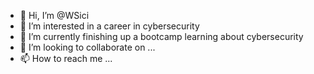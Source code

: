 - 👋 Hi, I’m @WSici
- 👀 I’m interested in a career in cybersecurity
- 🌱 I’m currently finishing up a bootcamp learning about cybersecurity
- 💞️ I’m looking to collaborate on ...
- 📫 How to reach me ...

<!---
WSici/WSici is a ✨ special ✨ repository because its `README.md` (this file) appears on your GitHub profile.
You can click the Preview link to take a look at your changes.
--->
